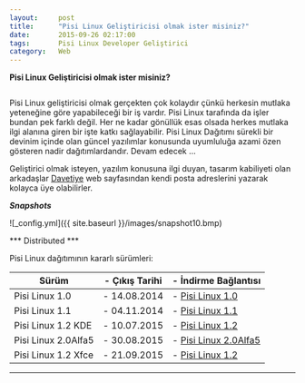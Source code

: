 ```yaml
---
layout:     post
title:      "Pisi Linux Geliştiricisi olmak ister misiniz?"
date:       2015-09-26 02:17:00
tags:       Pisi Linux Developer Geliştirici
category:   Web
---
```


**Pisi Linux Geliştiricisi olmak ister misiniz?**

```25 Eylül 2015 - Türkiye
```

Pisi Linux geliştiricisi olmak gerçekten çok kolaydır çünkü herkesin mutlaka yeteneğine göre yapabileceği bir iş vardır. Pisi Linux tarafında da işler bundan pek farklı değil. Her ne kadar gönüllük esas olsada herkes mutlaka ilgi alanına giren bir işte katkı sağlayabilir. Pisi Linux Dağıtımı sürekli bir devinim içinde olan güncel yazılımlar konusunda uyumluluğa azami özen gösteren nadir dağıtımlardandır. Devam edecek ...

Geliştirici olmak isteyen, yazılım konusuna ilgi duyan, tasarım kabiliyeti olan arkadaşlar [Davetiye](http://samibabat.com/project/slack/invite/) web sayfasından kendi posta adreslerini yazarak kolayca üye olabilirler.

***Snapshots***

![_config.yml]({{ site.baseurl }}/images/snapshot10.bmp)

*** Distributed ***

Pisi Linux dağıtımının kararlı sürümleri:

| Sürüm                  |- Çıkış Tarihi |- İndirme Bağlantısı |
|------------------------|---------------|---------------------|
| Pisi Linux 1.0         |- 14.08.2014   |- [Pisi Linux 1.0](http://sourceforge.net/projects/pisilinux/files/1.0/)|
| Pisi Linux 1.1         |- 04.11.2014   |- [Pisi Linux 1.1](http://sourceforge.net/projects/pisilinux/files/1.1/)|
| Pisi Linux 1.2 KDE     |- 10.07.2015   |- [Pisi Linux 1.2](http://sourceforge.net/projects/pisilinux/files/1.2/)|
| Pisi Linux 2.0Alfa5    |- 30.08.2015   |- [Pisi Linux 2.0Alfa5](http://openload.co/f/vuimrNgPjSE/Pisi-Linux-2.0-Alfa5-KDE5-KaraKedi-x86_64.iso)|
| Pisi Linux 1.2 Xfce    |- 21.09.2015   |- [Pisi Linux 1.2](http://openload.co/f/R6JeYpGW3BM/Pisi-Linux-1.2-XFCE-x86_64.iso)|


---